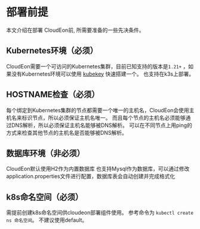 # 部署前提

本文介绍在部署 CloudEon前, 所需要准备的一些先决条件。

## Kubernetes环境（必须）
CloudEon需要一个可访问的Kubernetes集群，目前已知支持的版本是`1.21+` ，如果没有Kubernetes环境可以使用 [kubekey](https://github.com/kubesphere/kubekey) 快速搭建一个。
也支持在k3s上部署。

## HOSTNAME检查（必须）
每个绑定到Kubernetes集群的节点都需要一个唯一的主机名，CloudEon会使用主机名来标识节点，所以必须保证主机名唯一。
而且每个节点的主机名必须能够通过DNS解析，所以必须保证主机名能够被DNS解析。
可以在不同节点上用ping的方式来检查其他节点的主机名是否能够被DNS解析。

## 数据库环境（非必须）

CloudEon默认使用H2作为内置数据库
也支持Mysql作为数据库，可以通过修改application.properties文件进行配置，数据库表会自动创建并完成格式化

## k8s命名空间（必须）

需提前创建k8s命名空间供cloudeon部署组件使用。
参考命令为 `kubectl create ns 命名空间`。
不建议使用default。